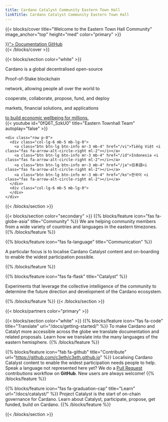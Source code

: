 ```yaml
---
title: Cardano Catalyst Community Eastern Town Hall
linkTitle: Cardano Catalyst Community Eastern Town Hall
---
```

{{< blocks/cover title="Welcome to the Eastern Town Hall Community" image_anchor="top" height="med" color="primary" >}}
<div class="mx-auto">
	<a class="btn btn-lg btn-dark mr-3 mb-4" href="{{< relref "/docs" >}}">
		Documentation <i class="fas fa-arrow-alt-circle-right ml-2"></i>
	</a>
	<a class="btn btn-lg btn-light mr-3 mb-4" href="https://github.com/c3eth">
		GitHub <i class="fab fa-github ml-2 "></i>
	</a>
</div>
{{< /blocks/cover >}}

{{< blocks/section color="white" >}}
<div class="container">
    <div class="row p-0">
      <div class="col-lg-6 mb-5 mb-lg-0">
        <div class="text-left">
          <p class="h3 text-dark d-inline">Cardano is a global decentralised open-source</p>
          <p class="h3 text-light d-inline">Proof-of-Stake blockchain</p>
          <p class="h3 text-dark d-inline">network, allowing people all over the world to </p>
          <p class="h3 text-light d-inline">cooperate, collaborate, propose, fund, and deploy </p>
          <p class="h3 text-dark d-inline">markets, financial solutions, and applications </p>
          <a class="h3 text-danger d-inline" href="/catalyst">to build economic wellbeing for millions.</a> 
        </div>
      </div>
      <div class="col-lg-6 mb-5 mb-lg-0">
        {{< youtube id="0fQ6T_SzkU0" title="Eastern Townhall Team" autoplay="false"  >}}
      </div>
    </div>

    <div class="row p-0">
      <div class="col-lg-6 mb-5 mb-lg-0">
        <a class="btn btn-lg btn-info mr-3 mb-4" href="/vi">Tiếng Việt <i class="fas fa-arrow-alt-circle-right ml-2"></i></a>
        <a class="btn btn-lg btn-info mr-3 mb-4" href="/id">Indonesia <i class="fas fa-arrow-alt-circle-right ml-2"></i></a>
        <a class="btn btn-lg btn-info mr-3 mb-4" href="/ja">日本語<i class="fas fa-arrow-alt-circle-right ml-2"></i></a>
        <a class="btn btn-lg btn-info mr-3 mb-4" href="/ko">한국어 <i class="fas fa-arrow-alt-circle-right ml-2"></i></a>
      </div>
      <div class="col-lg-6 mb-5 mb-lg-0">
      </div>
    </div>

</div>
{{< /blocks/section >}}

{{< blocks/section color="secondary" >}}
{{% blocks/feature icon="fas fa-globe-asia" title="Community" %}}
We are helping community members from a wide variety of countries and languages in the eastern timezones.
{{% /blocks/feature %}}

{{% blocks/feature icon="fas fa-language" title="Communication" %}}
<p>A particular focus is to localise Cardano Catalyst content and on-boarding to enable the widest participation possible.</p>
{{% /blocks/feature %}}

{{% blocks/feature icon="fas fa-flask" title="Catalyst" %}}
<p>Experiments that leverage the collective intelligence of the community to determine the future direction and development of the Cardano ecosystem.</p>
{{% /blocks/feature %}}
{{< /blocks/section >}}

{{< blocks/partners color="primary" >}}

{{< blocks/section color="white" >}}
{{% blocks/feature icon="fas fa-code" title="Translate"  url="/docs/getting-started/" %}}
To make Cardano and Catalyt more accessible across the globe we translate documentation and related proposals. <a href="/docs/internationalisation/"></a>Learn how we translate into the many languages of the eastern hemisphere</a>.
{{% /blocks/feature %}}

{{% blocks/feature icon="fab fa-github" title="Contribute" url="https://github.com/c3eth/c3eth.github.io" %}}
Localising Cardano Catalyst content to enable the widest participation needs people to help. Speak a language not represented here yet? We do a [Pull Request](https://github.com/c3eth/c3eth.github.io/pulls) contributions workflow on **GitHub**. New users are always welcome!
{{% /blocks/feature %}}

{{% blocks/feature icon="fas fa-graduation-cap" title="Learn" url="/docs/catalyst/" %}}
Project Catalyst is the start of on-chain governance for Cardano. Learn about Catalyst, participate, propose, get funded, build on Cardano.
{{% /blocks/feature %}}

{{< /blocks/section >}}
